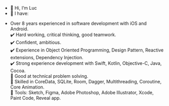 - 👋 Hi, I’m Luc
- 🌱 I have:
+ Over 8 years experienced in software development with iOS and Android.  
✔️ Hard working, critical thinking, good teamwork.  
✔️ Confident, ambitious.  
✔️ Experience in Object Oriented Programming, Design Pattern, Reactive extensions, Dependency Injection.  
✔️ Strong experience development with Swift, Kotlin, Objective-C, Java, Cocoa.  
🔧 Good at technical problem solving.  
🔧 Skilled in CoreData, SQLite, Room, Dagger, Multithreading, Coroutine, Core Animation.  
🔨 Tools: Sketch, Figma, Adobe Photoshop, Adobe Illustrator, Xcode, Paint Code, Reveal app.  
